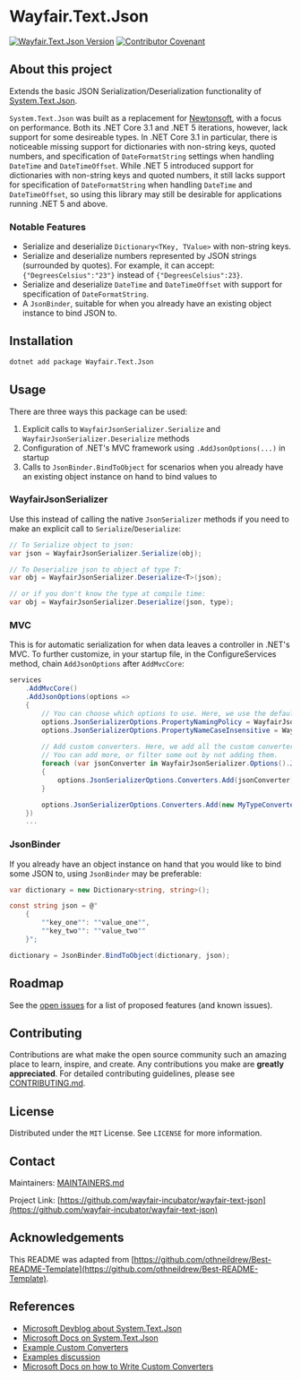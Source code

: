 # Wayfair.Text.Json

[![Wayfair.Text.Json Version](https://img.shields.io/badge/Wayfair.Text.Json-0.1.0-7f187f.svg)](https://github.com/wayfair-incubator/wayfair-text-json/blob/main/CHANGELOG.md)
[![Contributor Covenant](https://img.shields.io/badge/Contributor%20Covenant-2.0-4baaaa.svg)](CODE_OF_CONDUCT.md)

## About this project

Extends the basic JSON Serialization/Deserialization functionality of [System.Text.Json](https://docs.microsoft.com/en-us/dotnet/api/system.text.json?view=net-5.0).

`System.Text.Json` was built as a replacement for [Newtonsoft](https://www.newtonsoft.com/json), with a focus on performance. Both its .NET Core 3.1 and .NET 5 iterations, however, lack support for some desireable types. In .NET Core 3.1 in particular, there is noticeable missing support for dictionaries with non-string keys, quoted numbers, and specification of `DateFormatString` settings when handling `DateTime` and `DateTimeOffset`. While .NET 5 introduced support for dictionaries with non-string keys and quoted numbers, it still lacks support for specification of `DateFormatString` when handling `DateTime` and `DateTimeOffset`, so using this library may still be desirable for applications running .NET 5 and above.

### Notable Features

* Serialize and deserialize `Dictionary<TKey, TValue>` with non-string keys.
* Serialize and deserialize numbers represented by JSON strings (surrounded by quotes). For example, it can accept: `{"DegreesCelsius":"23"}` instead of `{"DegreesCelsius":23}`.
* Serialize and deserialize `DateTime` and `DateTimeOffset` with support for specification of `DateFormatString`.
* A `JsonBinder`, suitable for when you already have an existing object instance to bind JSON to.

## Installation

```sh
dotnet add package Wayfair.Text.Json
```

## Usage

There are three ways this package can be used:

1. Explicit calls to `WayfairJsonSerializer.Serialize` and `WayfairJsonSerializer.Deserialize` methods
2. Configuration of .NET's MVC framework using `.AddJsonOptions(...)` in startup
3. Calls to `JsonBinder.BindToObject` for scenarios when you already have an existing object instance on hand to bind values to

### WayfairJsonSerializer

Use this instead of calling the native `JsonSerializer` methods if you need to make an explicit call to `Serialize`/`Deserialize`:

```csharp
// To Serialize object to json:
var json = WayfairJsonSerializer.Serialize(obj);

// To Deserialize json to object of type T:
var obj = WayfairJsonSerializer.Deserialize<T>(json);

// or if you don't know the type at compile time: 
var obj = WayfairJsonSerializer.Deserialize(json, type);
```

### MVC

This is for automatic serialization for when data leaves a controller in .NET's MVC. To further customize, in your startup file, in the ConfigureServices method, chain `AddJsonOptions` after `AddMvcCore`:

```csharp
services
    .AddMvcCore()
    .AddJsonOptions(options =>
    {
        // You can choose which options to use. Here, we use the default ones set in WayfairJsonSerializer.
        options.JsonSerializerOptions.PropertyNamingPolicy = WayfairJsonSerializer.Options().PropertyNamingPolicy;
        options.JsonSerializerOptions.PropertyNameCaseInsensitive = WayfairJsonSerializer.Options().PropertyNameCaseInsensitive;
        
        // Add custom converters. Here, we add all the custom converters in WayfairJsonSerializer, then add another custom MyTypeConverter
        // You can add more, or filter some out by not adding them.
        foreach (var jsonConverter in WayfairJsonSerializer.Options().JsonConverters())
        {
            options.JsonSerializerOptions.Converters.Add(jsonConverter);
        }

        options.JsonSerializerOptions.Converters.Add(new MyTypeConverter());
    })   
    ...
```

### JsonBinder

If you already have an object instance on hand that you would like to bind some JSON to, using `JsonBinder` may be preferable:

```csharp
var dictionary = new Dictionary<string, string>();

const string json = @"
    {
        ""key_one"": ""value_one"",
        ""key_two"": ""value_two""
    }";

dictionary = JsonBinder.BindToObject(dictionary, json);
```

## Roadmap

See the [open issues](https://github.com/wayfair-incubator/wayfair-text-json/issues) for a list of proposed features (and known issues).

## Contributing

Contributions are what make the open source community such an amazing place to learn, inspire, and create. Any contributions you make are **greatly appreciated**. For detailed contributing guidelines, please see [CONTRIBUTING.md](CONTRIBUTING.md).

## License

Distributed under the `MIT` License. See `LICENSE` for more information.

## Contact


Maintainers: [MAINTAINERS.md](MAINTAINERS.md)

Project Link: [https://github.com/wayfair-incubator/wayfair-text-json](https://github.com/wayfair-incubator/wayfair-text-json)

## Acknowledgements

This README was adapted from
[https://github.com/othneildrew/Best-README-Template](https://github.com/othneildrew/Best-README-Template).

## References

* [Microsoft Devblog about System.Text.Json](https://devblogs.microsoft.com/dotnet/try-the-new-system-text-json-apis/)
* [Microsoft Docs on System.Text.Json](https://docs.microsoft.com/en-us/dotnet/api/system.text.json?view=netcore-3.0)
* [Example Custom Converters](https://github.com/steveharter/dotnet_corefx/tree/d5e447f1d998b42c1a87258dddceb9aaf35ebe8b/src/System.Text.Json/tests/Serialization)
* [Examples discussion](https://github.com/dotnet/corefx/issues/36639)
* [Microsoft Docs on how to Write Custom Converters](https://docs.microsoft.com/en-us/dotnet/standard/serialization/system-text-json-converters-how-to?view=netcore-3.1)
